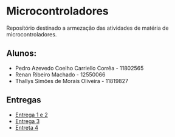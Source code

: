 # Microcontroladores
Reposítório destinado a armezação das atividades de matéria de microcontroladores. 

## Alunos:

- Pedro Azevedo Coelho Carriello Corrêa - 11802565
- Renan Ribeiro Machado - 12550066
- Thallys Simões de Morais Oliveira - 11819827

## Entregas

- [Entrega 1 e 2](/Entrega%201%20e%202/README.md) <br>
- [Entrega 3](/Entrega%203/Entrega%203.md) <br>
- [Entreta 4](/Microcontroladores/Entrega%204/README.md) <br>

